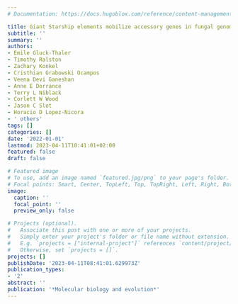```yaml
---
# Documentation: https://docs.hugoblox.com/reference/content-management/

title: Giant Starship elements mobilize accessory genes in fungal genomes
subtitle: ''
summary: ''
authors:
- Emile Gluck-Thaler
- Timothy Ralston
- Zachary Konkel
- Cristhian Grabowski Ocampos
- Veena Devi Ganeshan
- Anne E Dorrance
- Terry L Niblack
- Corlett W Wood
- Jason C Slot
- Horacio D Lopez-Nicora
- ' others'
tags: []
categories: []
date: '2022-01-01'
lastmod: 2023-04-11T10:41:01+02:00
featured: false
draft: false

# Featured image
# To use, add an image named `featured.jpg/png` to your page's folder.
# Focal points: Smart, Center, TopLeft, Top, TopRight, Left, Right, BottomLeft, Bottom, BottomRight.
image:
  caption: ''
  focal_point: ''
  preview_only: false

# Projects (optional).
#   Associate this post with one or more of your projects.
#   Simply enter your project's folder or file name without extension.
#   E.g. `projects = ["internal-project"]` references `content/project/deep-learning/index.md`.
#   Otherwise, set `projects = []`.
projects: []
publishDate: '2023-04-11T08:41:01.629973Z'
publication_types:
- '2'
abstract: ''
publication: '*Molecular biology and evolution*'
---
```

